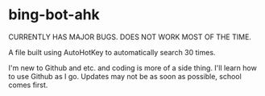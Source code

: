 # bing-bot-ahk
CURRENTLY HAS MAJOR BUGS. DOES NOT WORK MOST OF THE TIME.

A file built using AutoHotKey to automatically search 30 times.

I'm new to Github and etc. and coding is more of a side thing. I'll learn how to use Github as I go. Updates may not be as soon as possible, school comes first.
